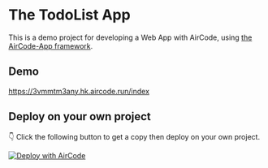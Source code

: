 # The TodoList App

This is a demo project for developing a Web App with AirCode, using [the AirCode-App framework](https://github.com/AirCodeLabs/aircode/tree/main/extensions/aircode-app).

## Demo

https://3vmmtm3any.hk.aircode.run/index

## Deploy on your own project

 👇 Click the following button to get a copy then deploy on your own project.

[![Deploy with AirCode](https://vercel.com/button)](https://aircode.io/dashboard?share_shareId=d3iaymiwmt&share_name=todolist&share_runtime=node/v16)
